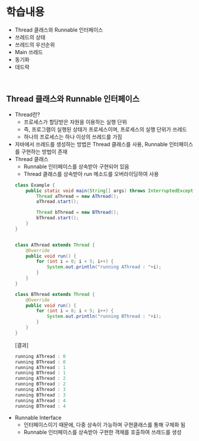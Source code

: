 # 학습내용
- Thread 클래스와 Runnable 인터페이스
- 쓰레드의 상태
- 쓰레드의 우선순위
- Main 쓰레드
- 동기화
- 데드락

</br>

## Thread 클래스와 Runnable 인터페이스
- Thread란?
  - 프로세스가 할당받은 자원을 이용하는 실행 단위
  - 즉, 프로그램이 실행된 상태가 프로세스이며, 프로세스의 실행 단위가 쓰레드
  - 하나의 프로세스는 하나 이상의 쓰레드를 가짐
- 자바에서 쓰레드를 생성하는 방법은 Thread 클래스를 사용, Runnable 인터페이스를 구현하는 방법이 존재
- Thread 클래스
  - Runnable 인터페이스를 상속받아 구현되어 있음
  - Thread 클래스를 상속받아 run 메소드를 오버라이딩하여 사용
  ~~~java
  class Example {
      public static void main(String[] args) throws InterruptedException {
          Thread aThread = new AThread();
          aThread.start();

          Thread bThread = new BThread();
          bThread.start();
      }
  }


  class AThread extends Thread {
      @Override
      public void run() {
          for (int i = 0; i < 5; i++) {
              System.out.println("running AThread : "+i);
          }
      }
  }

  class BThread extends Thread {
      @Override
      public void run() {
          for (int i = 0; i < 5; i++) {
              System.out.println("running BThread : "+i);
          }
      }
  }
  ~~~
  [결과]
  ~~~java
  running AThread : 0
  running BThread : 0
  running AThread : 1
  running BThread : 1
  running AThread : 2
  running BThread : 2
  running AThread : 3
  running BThread : 3
  running AThread : 4
  running BThread : 4
  ~~~
- Runnable Interface
  - 인터페이스이기 때문에, 다중 상속이 가능하며 구현클래스를 통해 구체화 됨
  - Runnable 인터페이스를 상속받아 구현한 객체를 호출하여 쓰레드를 생성
  ~~~java
  
  ~~~
  
